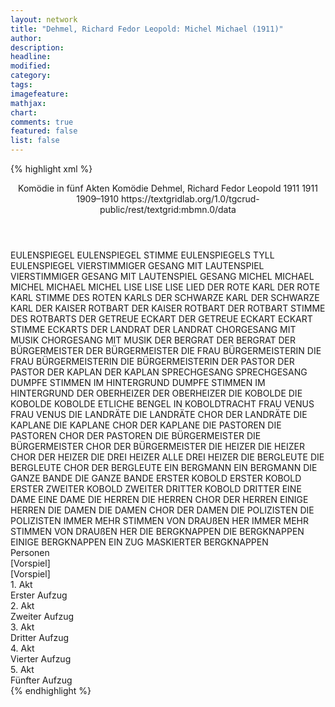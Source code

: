 ```yaml
---
layout: network
title: "Dehmel, Richard Fedor Leopold: Michel Michael (1911)"
author:
description:
headline:
modified:
category:
tags:
imagefeature: 
mathjax: 
chart: 
comments: true
featured: false
list: false
---
```

{% highlight xml %}
<?xml-model href="https://raw.githubusercontent.com/DLiNa/project/master/rules/lina.rnc"?><?xml-model href="https://raw.githubusercontent.com/DLiNa/project/master/rules/lina.sch"?>
<play xmlns="http://lina.digital">
  <header>
    <title>Michel Michael</title>
    <subtitle>Komödie in fünf Akten</subtitle>
    <genretitle>Komödie</genretitle>
    <author>Dehmel, Richard Fedor Leopold</author>
    <date type="print" when="1911">1911</date>
    <date type="premiere" when="1911">1911</date>
    <date type="written" when="1910">1909–1910</date>
    <source>https://textgridlab.org/1.0/tgcrud-public/rest/textgrid:mbmn.0/data</source>
  </header>
  <personae>
    <character>
      <name>EULENSPIEGEL</name>
      <alias xml:id="eulenspiegel">
        <name>EULENSPIEGEL</name>
      </alias>
      <alias xml:id="stimme_eulenspiegels">
        <name>STIMME EULENSPIEGELS</name>
      </alias>
      <alias xml:id="tyll_eulenspiegel">
        <name>TYLL EULENSPIEGEL</name>
      </alias>
    </character>
    <character>
      <name>VIERSTIMMIGER GESANG MIT LAUTENSPIEL</name>
      <alias xml:id="vierstimmiger_gesang_mit_lautenspiel">
        <name>VIERSTIMMIGER GESANG MIT LAUTENSPIEL</name>
      </alias>
      <alias xml:id="gesang">
        <name>GESANG</name>
      </alias>
    </character>
    <character>
      <name>MICHEL MICHAEL</name>
      <alias xml:id="michel_michael">
        <name>MICHEL MICHAEL</name>
      </alias>
      <alias xml:id="michel">
        <name>MICHEL</name>
      </alias>
    </character>
    <character>
      <name>LISE</name>
      <alias xml:id="lise">
        <name>LISE</name>
      </alias>
      <alias xml:id="lise_lied">
        <name>LISE LIED</name>
      </alias>
    </character>
    <character>
      <name>DER ROTE KARL</name>
      <alias xml:id="der_rote_karl">
        <name>DER ROTE KARL</name>
      </alias>
      <alias xml:id="stimme_des_roten_karls">
        <name>STIMME DES ROTEN KARLS</name>
      </alias>
    </character>
    <character>
      <name>DER SCHWARZE KARL</name>
      <alias xml:id="der_schwarze_karl">
        <name>DER SCHWARZE KARL</name>
      </alias>
    </character>
    <character>
      <name>DER KAISER ROTBART</name>
      <alias xml:id="der_kaiser_rotbart">
        <name>DER KAISER ROTBART</name>
      </alias>
      <alias xml:id="der_rotbart">
        <name>DER ROTBART</name>
      </alias>
      <alias xml:id="stimme_des_rotbarts">
        <name>STIMME DES ROTBARTS</name>
      </alias>
    </character>
    <character>
      <name>DER GETREUE ECKART</name>
      <alias xml:id="der_getreue_eckart">
        <name>DER GETREUE ECKART</name>
      </alias>
      <alias xml:id="eckart">
        <name>ECKART</name>
      </alias>
      <alias xml:id="stimme_eckarts">
        <name>STIMME ECKARTS</name>
      </alias>
    </character>
    <character>
      <name>DER LANDRAT</name>
      <alias xml:id="der_landrat">
        <name>DER LANDRAT</name>
      </alias>
    </character>
    <character>
      <name>CHORGESANG MIT MUSIK</name>
      <alias xml:id="chorgesang_mit_musik">
        <name>CHORGESANG MIT MUSIK</name>
      </alias>
    </character>
    <character>
      <name>DER BERGRAT</name>
      <alias xml:id="der_bergrat">
        <name>DER BERGRAT</name>
      </alias>
    </character>
    <character>
      <name>DER BÜRGERMEISTER</name>
      <alias xml:id="der_bürgermeister">
        <name>DER BÜRGERMEISTER</name>
      </alias>
    </character>
    <character>
      <name>DIE FRAU BÜRGERMEISTERIN</name>
      <alias xml:id="die_frau_bürgermeisterin">
        <name>DIE FRAU BÜRGERMEISTERIN</name>
      </alias>
      <alias xml:id="die_bürgermeisterin">
        <name>DIE BÜRGERMEISTERIN</name>
      </alias>
    </character>
    <character>
      <name>DER PASTOR</name>
      <alias xml:id="der_pastor">
        <name>DER PASTOR</name>
      </alias>
    </character>
    <character>
      <name>DER KAPLAN</name>
      <alias xml:id="der_kaplan">
        <name>DER KAPLAN</name>
      </alias>
    </character>
    <character>
      <name>SPRECHGESANG</name>
      <alias xml:id="sprechgesang">
        <name>SPRECHGESANG</name>
      </alias>
    </character>
    <character>
      <name>DUMPFE STIMMEN IM HINTERGRUND</name>
      <alias xml:id="dumpfe_stimmen_im_hintergrund">
        <name>DUMPFE STIMMEN IM HINTERGRUND</name>
      </alias>
    </character>
    <character>
      <name>DER OBERHEIZER</name>
      <alias xml:id="der_oberheizer">
        <name>DER OBERHEIZER</name>
      </alias>
    </character>
    <character>
      <name>DIE KOBOLDE</name>
      <alias xml:id="die_kobolde">
        <name>DIE KOBOLDE</name>
      </alias>
      <alias xml:id="kobolde">
        <name>KOBOLDE</name>
      </alias>
      <alias xml:id="etliche_bengel_in_koboldtracht">
        <name>ETLICHE BENGEL IN KOBOLDTRACHT</name>
      </alias>
    </character>
    <character>
      <name>FRAU VENUS</name>
      <alias xml:id="frau_venus">
        <name>FRAU VENUS</name>
      </alias>
    </character>
    <character>
      <name>DIE LANDRÄTE</name>
      <alias xml:id="die_landräte">
        <name>DIE LANDRÄTE</name>
      </alias>
      <alias xml:id="chor_der_landräte">
        <name>CHOR DER LANDRÄTE</name>
      </alias>
    </character>
    <character>
      <name>DIE KAPLANE</name>
      <alias xml:id="die_kaplane">
        <name>DIE KAPLANE</name>
      </alias>
      <alias xml:id="chor_der_kaplane">
        <name>CHOR DER KAPLANE</name>
      </alias>
    </character>
    <character>
      <name>DIE PASTOREN</name>
      <alias xml:id="die_pastoren">
        <name>DIE PASTOREN</name>
      </alias>
      <alias xml:id="chor_der_pastoren">
        <name>CHOR DER PASTOREN</name>
      </alias>
    </character>
    <character>
      <name>DIE BÜRGERMEISTER</name>
      <alias xml:id="die_bürgermeister">
        <name>DIE BÜRGERMEISTER</name>
      </alias>
      <alias xml:id="chor_der_bürgermeister">
        <name>CHOR DER BÜRGERMEISTER</name>
      </alias>
    </character>
    <character>
      <name>DIE HEIZER</name>
      <alias xml:id="die_heizer">
        <name>DIE HEIZER</name>
      </alias>
      <alias xml:id="chor_der_heizer">
        <name>CHOR DER HEIZER</name>
      </alias>
      <alias xml:id="die_drei_heizer">
        <name>DIE DREI HEIZER</name>
      </alias>
      <alias xml:id="alle_drei_heizer">
        <name>ALLE DREI HEIZER</name>
      </alias>
    </character>
    <character>
      <name>DIE BERGLEUTE</name>
      <alias xml:id="die_bergleute">
        <name>DIE BERGLEUTE</name>
      </alias>
      <alias xml:id="chor_der_bergleute">
        <name>CHOR DER BERGLEUTE</name>
      </alias>
    </character>
    <character>
      <name>EIN BERGMANN</name>
      <alias xml:id="ein_bergmann">
        <name>EIN BERGMANN</name>
      </alias>
    </character>
    <character>
      <name>DIE GANZE BANDE</name>
      <alias xml:id="die_ganze_bande">
        <name>DIE GANZE BANDE</name>
      </alias>
    </character>
    <character>
      <name>ERSTER KOBOLD</name>
      <alias xml:id="erster_kobold">
        <name>ERSTER KOBOLD</name>
      </alias>
      <alias xml:id="erster">
        <name>ERSTER</name>
      </alias>
    </character>
    <character>
      <name>ZWEITER KOBOLD</name>
      <alias xml:id="zweiter">
        <name>ZWEITER</name>
      </alias>
    </character>
    <character>
      <name>DRITTER KOBOLD</name>
      <alias xml:id="dritter">
        <name>DRITTER</name>
      </alias>
    </character>
    <character>
      <name>EINE DAME</name>
      <alias xml:id="eine_dame">
        <name>EINE DAME</name>
      </alias>
    </character>
    <character>
      <name>DIE HERREN</name>
      <alias xml:id="die_herren">
        <name>DIE HERREN</name>
      </alias>
      <alias xml:id="chor_der_herren">
        <name>CHOR DER HERREN</name>
      </alias>
      <alias xml:id="einige_herren">
        <name>EINIGE HERREN</name>
      </alias>
    </character>
    <character>
      <name>DIE DAMEN</name>
      <alias xml:id="die_damen">
        <name>DIE DAMEN</name>
      </alias>
      <alias xml:id="chor_der_damen">
        <name>CHOR DER DAMEN</name>
      </alias>
    </character>
    <character>
      <name>DIE POLIZISTEN</name>
      <alias xml:id="die_polizisten">
        <name>DIE POLIZISTEN</name>
      </alias>
    </character>
    <character>
      <name>IMMER MEHR STIMMEN VON DRAUßEN HER</name>
      <alias xml:id="immer_mehr_stimmen_von_draußen_her">
        <name>IMMER MEHR STIMMEN VON DRAUßEN HER</name>
      </alias>
    </character>
    <character>
      <name>DIE BERGKNAPPEN</name>
      <alias xml:id="die_bergknappen">
        <name>DIE BERGKNAPPEN</name>
      </alias>
      <alias xml:id="einige_bergknappen">
        <name>EINIGE BERGKNAPPEN</name>
      </alias>
      <alias xml:id="ein_zug_maskierter_bergknappen">
        <name>EIN ZUG MASKIERTER BERGKNAPPEN</name>
      </alias>
    </character>
  </personae>
  <text>
    <div>
      <head>Personen</head>
    </div>
    <div>
      <head>[Vorspiel]</head>
      <div>
        <head>[Vorspiel]</head>
        <sp who="#eulenspiegel">
          <amount n="5" unit="speech_acts"/>
          <amount n="350" unit="words"/>
          <amount n="42" unit="lines"/>
          <amount n="1999" unit="chars"/>
        </sp>
        <sp who="#vierstimmiger_gesang_mit_lautenspiel">
          <amount n="1" unit="speech_acts"/>
          <amount n="10" unit="words"/>
          <amount n="2" unit="lines"/>
          <amount n="52" unit="chars"/>
        </sp>
        <sp who="#gesang">
          <amount n="3" unit="speech_acts"/>
          <amount n="29" unit="words"/>
          <amount n="6" unit="lines"/>
          <amount n="153" unit="chars"/>
        </sp>
      </div>
    </div>
    <div>
      <head>1. Akt</head>
      <div>
        <head>Erster Aufzug</head>
        <sp who="#lise_lied">
          <amount n="2" unit="speech_acts"/>
          <amount n="64" unit="words"/>
          <amount n="16" unit="lines"/>
          <amount n="357" unit="chars"/>
        </sp>
        <sp who="#michel_michael">
          <amount n="2" unit="speech_acts"/>
          <amount n="28" unit="words"/>
          <amount n="4" unit="lines"/>
          <amount n="140" unit="chars"/>
        </sp>
        <sp who="#lise">
          <amount n="21" unit="speech_acts"/>
          <amount n="287" unit="words"/>
          <amount n="40" unit="lines"/>
          <amount n="1496" unit="chars"/>
        </sp>
        <sp who="#michel">
          <amount n="42" unit="speech_acts"/>
          <amount n="1535" unit="words"/>
          <amount n="186" unit="lines"/>
          <amount n="8725" unit="chars"/>
        </sp>
        <sp who="#der_rote_karl">
          <amount n="23" unit="speech_acts"/>
          <amount n="449" unit="words"/>
          <amount n="53" unit="lines"/>
          <amount n="2532" unit="chars"/>
        </sp>
        <sp who="#der_schwarze_karl">
          <amount n="28" unit="speech_acts"/>
          <amount n="334" unit="words"/>
          <amount n="46" unit="lines"/>
          <amount n="1930" unit="chars"/>
        </sp>
        <sp who="#tyll_eulenspiegel">
          <amount n="1" unit="speech_acts"/>
          <amount n="21" unit="words"/>
          <amount n="3" unit="lines"/>
          <amount n="101" unit="chars"/>
        </sp>
        <sp who="#der_kaiser_rotbart">
          <amount n="1" unit="speech_acts"/>
          <amount n="10" unit="words"/>
          <amount n="1" unit="lines"/>
          <amount n="54" unit="chars"/>
        </sp>
        <sp who="#der_getreue_eckart">
          <amount n="1" unit="speech_acts"/>
          <amount n="10" unit="words"/>
          <amount n="1" unit="lines"/>
          <amount n="53" unit="chars"/>
        </sp>
        <sp who="#eulenspiegel">
          <amount n="15" unit="speech_acts"/>
          <amount n="406" unit="words"/>
          <amount n="50" unit="lines"/>
          <amount n="2398" unit="chars"/>
        </sp>
        <sp who="#der_rotbart">
          <amount n="7" unit="speech_acts"/>
          <amount n="82" unit="words"/>
          <amount n="10" unit="lines"/>
          <amount n="485" unit="chars"/>
        </sp>
        <sp who="#eckart">
          <amount n="8" unit="speech_acts"/>
          <amount n="92" unit="words"/>
          <amount n="11" unit="lines"/>
          <amount n="518" unit="chars"/>
        </sp>
      </div>
    </div>
    <div>
      <head>2. Akt</head>
      <div>
        <head>Zweiter Aufzug</head>
        <sp who="#der_landrat">
          <amount n="25" unit="speech_acts"/>
          <amount n="339" unit="words"/>
          <amount n="52" unit="lines"/>
          <amount n="2105" unit="chars"/>
        </sp>
        <sp who="#eulenspiegel">
          <amount n="37" unit="speech_acts"/>
          <amount n="535" unit="words"/>
          <amount n="79" unit="lines"/>
          <amount n="3208" unit="chars"/>
        </sp>
        <sp who="#chorgesang_mit_musik">
          <amount n="1" unit="speech_acts"/>
          <amount n="10" unit="words"/>
          <amount n="1" unit="lines"/>
          <amount n="53" unit="chars"/>
        </sp>
        <sp who="#der_bergrat">
          <amount n="43" unit="speech_acts"/>
          <amount n="562" unit="words"/>
          <amount n="83" unit="lines"/>
          <amount n="3216" unit="chars"/>
        </sp>
        <sp who="#der_bürgermeister">
          <amount n="3" unit="speech_acts"/>
          <amount n="10" unit="words"/>
          <amount n="3" unit="lines"/>
          <amount n="60" unit="chars"/>
        </sp>
        <sp who="#michel">
          <amount n="45" unit="speech_acts"/>
          <amount n="677" unit="words"/>
          <amount n="87" unit="lines"/>
          <amount n="3509" unit="chars"/>
        </sp>
        <sp who="#der_rotbart">
          <amount n="14" unit="speech_acts"/>
          <amount n="100" unit="words"/>
          <amount n="14" unit="lines"/>
          <amount n="544" unit="chars"/>
        </sp>
        <sp who="#eckart">
          <amount n="10" unit="speech_acts"/>
          <amount n="70" unit="words"/>
          <amount n="10" unit="lines"/>
          <amount n="377" unit="chars"/>
        </sp>
        <sp who="#die_frau_bürgermeisterin">
          <amount n="1" unit="speech_acts"/>
          <amount n="3" unit="words"/>
          <amount n="1" unit="lines"/>
          <amount n="19" unit="chars"/>
        </sp>
        <sp who="#die_bürgermeisterin">
          <amount n="8" unit="speech_acts"/>
          <amount n="46" unit="words"/>
          <amount n="11" unit="lines"/>
          <amount n="261" unit="chars"/>
        </sp>
        <sp who="#der_pastor">
          <amount n="4" unit="speech_acts"/>
          <amount n="45" unit="words"/>
          <amount n="6" unit="lines"/>
          <amount n="262" unit="chars"/>
        </sp>
        <sp who="#der_kaplan">
          <amount n="4" unit="speech_acts"/>
          <amount n="62" unit="words"/>
          <amount n="8" unit="lines"/>
          <amount n="413" unit="chars"/>
        </sp>
        <sp who="#der_landrat #eulenspiegel #der_bergrat #der_bürgermeister #michel #der_rotbart #eckart #die_frau_bürgermeisterin #der_pastor #der_kaplan #der_schwarze_karl #der_rote_karl">
          <amount n="2" unit="speech_acts"/>
          <amount n="2" unit="words"/>
          <amount n="2" unit="lines"/>
          <amount n="13" unit="chars"/>
        </sp>
        <sp who="#der_rotbart #eckart">
          <amount n="4" unit="speech_acts"/>
          <amount n="14" unit="words"/>
          <amount n="3" unit="lines"/>
          <amount n="52" unit="chars"/>
        </sp>
        <sp who="#der_schwarze_karl">
          <amount n="4" unit="speech_acts"/>
          <amount n="64" unit="words"/>
          <amount n="9" unit="lines"/>
          <amount n="381" unit="chars"/>
        </sp>
        <sp who="#lise_lied">
          <amount n="9" unit="speech_acts"/>
          <amount n="230" unit="words"/>
          <amount n="31" unit="lines"/>
          <amount n="1300" unit="chars"/>
        </sp>
        <sp who="#sprechgesang">
          <amount n="1" unit="speech_acts"/>
          <amount n="19" unit="words"/>
          <amount n="4" unit="lines"/>
          <amount n="107" unit="chars"/>
        </sp>
        <sp who="#ein_zug_maskierter_bergknappen">
          <amount n="1" unit="speech_acts"/>
          <amount n="18" unit="words"/>
          <amount n="3" unit="lines"/>
          <amount n="100" unit="chars"/>
        </sp>
        <sp who="#der_rote_karl">
          <amount n="8" unit="speech_acts"/>
          <amount n="26" unit="words"/>
          <amount n="8" unit="lines"/>
          <amount n="159" unit="chars"/>
        </sp>
        <sp who="#dumpfe_stimmen_im_hintergrund">
          <amount n="1" unit="speech_acts"/>
          <amount n="6" unit="words"/>
          <amount n="1" unit="lines"/>
          <amount n="32" unit="chars"/>
        </sp>
        <sp who="#der_oberheizer">
          <amount n="5" unit="speech_acts"/>
          <amount n="55" unit="words"/>
          <amount n="12" unit="lines"/>
          <amount n="357" unit="chars"/>
        </sp>
        <sp who="#alle_drei_heizer #der_oberheizer">
          <amount n="1" unit="speech_acts"/>
          <amount n="7" unit="words"/>
          <amount n="1" unit="lines"/>
          <amount n="43" unit="chars"/>
        </sp>
        <sp who="#die_heizer #die_bergknappen">
          <amount n="2" unit="speech_acts"/>
          <amount n="18" unit="words"/>
          <amount n="3" unit="lines"/>
          <amount n="109" unit="chars"/>
        </sp>
        <sp who="#etliche_bengel_in_koboldtracht">
          <amount n="1" unit="speech_acts"/>
          <amount n="1" unit="words"/>
          <amount n="1" unit="lines"/>
          <amount n="7" unit="chars"/>
        </sp>
        <sp who="#die_kobolde #erster_kobold #zweiter #dritter">
          <amount n="2" unit="speech_acts"/>
          <amount n="3" unit="words"/>
          <amount n="2" unit="lines"/>
          <amount n="15" unit="chars"/>
        </sp>
        <sp who="#kobolde">
          <amount n="8" unit="speech_acts"/>
          <amount n="17" unit="words"/>
          <amount n="8" unit="lines"/>
          <amount n="83" unit="chars"/>
        </sp>
        <sp who="#der_landrat #eulenspiegel #der_bergrat #der_bürgermeister #michel #der_rotbart #eckart #die_frau_bürgermeisterin #der_pastor #der_kaplan #der_schwarze_karl #der_rote_karl #der_schwarze_karl #lise_lied #ein_zug_maskierter_bergknappen #alle_drei_heizer #der_oberheizer #die_kobolde #erster_kobold #zweiter #dritter">
          <amount n="1" unit="speech_acts"/>
          <amount n="2" unit="words"/>
          <amount n="1" unit="lines"/>
          <amount n="13" unit="chars"/>
        </sp>
      </div>
    </div>
    <div>
      <head>3. Akt</head>
      <div>
        <head>Dritter Aufzug</head>
        <sp who="#eulenspiegel">
          <amount n="26" unit="speech_acts"/>
          <amount n="820" unit="words"/>
          <amount n="103" unit="lines"/>
          <amount n="4841" unit="chars"/>
        </sp>
        <sp who="#frau_venus">
          <amount n="36" unit="speech_acts"/>
          <amount n="1122" unit="words"/>
          <amount n="155" unit="lines"/>
          <amount n="6570" unit="chars"/>
        </sp>
        <sp who="#eckart">
          <amount n="14" unit="speech_acts"/>
          <amount n="174" unit="words"/>
          <amount n="22" unit="lines"/>
          <amount n="958" unit="chars"/>
        </sp>
        <sp who="#der_rotbart">
          <amount n="12" unit="speech_acts"/>
          <amount n="124" unit="words"/>
          <amount n="17" unit="lines"/>
          <amount n="755" unit="chars"/>
        </sp>
        <sp who="#der_rotbart #eulenspiegel">
          <amount n="1" unit="speech_acts"/>
          <amount n="2" unit="words"/>
          <amount n="1" unit="lines"/>
          <amount n="21" unit="chars"/>
        </sp>
        <sp who="#chor_der_landräte #chor_der_bürgermeister">
          <amount n="1" unit="speech_acts"/>
          <amount n="8" unit="words"/>
          <amount n="2" unit="lines"/>
          <amount n="46" unit="chars"/>
        </sp>
        <sp who="#chor_der_kaplane #chor_der_pastoren">
          <amount n="1" unit="speech_acts"/>
          <amount n="7" unit="words"/>
          <amount n="2" unit="lines"/>
          <amount n="44" unit="chars"/>
        </sp>
        <sp who="#die_landräte #die_bürgermeister">
          <amount n="1" unit="speech_acts"/>
          <amount n="8" unit="words"/>
          <amount n="1" unit="lines"/>
          <amount n="50" unit="chars"/>
        </sp>
        <sp who="#die_kaplane #die_pastoren">
          <amount n="1" unit="speech_acts"/>
          <amount n="9" unit="words"/>
          <amount n="2" unit="lines"/>
          <amount n="51" unit="chars"/>
        </sp>
        <sp who="#die_landräte">
          <amount n="4" unit="speech_acts"/>
          <amount n="10" unit="words"/>
          <amount n="4" unit="lines"/>
          <amount n="61" unit="chars"/>
        </sp>
        <sp who="#michel">
          <amount n="14" unit="speech_acts"/>
          <amount n="44" unit="words"/>
          <amount n="13" unit="lines"/>
          <amount n="173" unit="chars"/>
        </sp>
        <sp who="#die_kaplane">
          <amount n="2" unit="speech_acts"/>
          <amount n="3" unit="words"/>
          <amount n="2" unit="lines"/>
          <amount n="23" unit="chars"/>
        </sp>
        <sp who="#die_pastoren #die_bürgermeister">
          <amount n="4" unit="speech_acts"/>
          <amount n="20" unit="words"/>
          <amount n="4" unit="lines"/>
          <amount n="116" unit="chars"/>
        </sp>
        <sp who="#die_pastoren">
          <amount n="1" unit="speech_acts"/>
          <amount n="1" unit="words"/>
          <amount n="1" unit="lines"/>
          <amount n="6" unit="chars"/>
        </sp>
        <sp who="#die_bürgermeister">
          <amount n="1" unit="speech_acts"/>
          <amount n="3" unit="words"/>
          <amount n="1" unit="lines"/>
          <amount n="14" unit="chars"/>
        </sp>
        <sp who="#der_rote_karl">
          <amount n="12" unit="speech_acts"/>
          <amount n="50" unit="words"/>
          <amount n="13" unit="lines"/>
          <amount n="318" unit="chars"/>
        </sp>
        <sp who="#chor_der_heizer #chor_der_bergleute">
          <amount n="1" unit="speech_acts"/>
          <amount n="6" unit="words"/>
          <amount n="1" unit="lines"/>
          <amount n="32" unit="chars"/>
        </sp>
        <sp who="#die_heizer #die_bergleute">
          <amount n="6" unit="speech_acts"/>
          <amount n="52" unit="words"/>
          <amount n="12" unit="lines"/>
          <amount n="368" unit="chars"/>
        </sp>
        <sp who="#die_kaplane #die_landräte">
          <amount n="3" unit="speech_acts"/>
          <amount n="13" unit="words"/>
          <amount n="3" unit="lines"/>
          <amount n="107" unit="chars"/>
        </sp>
        <sp who="#der_kaplan">
          <amount n="3" unit="speech_acts"/>
          <amount n="27" unit="words"/>
          <amount n="6" unit="lines"/>
          <amount n="129" unit="chars"/>
        </sp>
        <sp who="#der_landrat">
          <amount n="3" unit="speech_acts"/>
          <amount n="16" unit="words"/>
          <amount n="4" unit="lines"/>
          <amount n="94" unit="chars"/>
        </sp>
        <sp who="#die_heizer">
          <amount n="2" unit="speech_acts"/>
          <amount n="11" unit="words"/>
          <amount n="2" unit="lines"/>
          <amount n="59" unit="chars"/>
        </sp>
        <sp who="#der_bergrat">
          <amount n="2" unit="speech_acts"/>
          <amount n="14" unit="words"/>
          <amount n="2" unit="lines"/>
          <amount n="71" unit="chars"/>
        </sp>
        <sp who="#die_bürgermeisterin">
          <amount n="1" unit="speech_acts"/>
          <amount n="11" unit="words"/>
          <amount n="1" unit="lines"/>
          <amount n="63" unit="chars"/>
        </sp>
        <sp who="#die_bergleute">
          <amount n="1" unit="speech_acts"/>
          <amount n="1" unit="words"/>
          <amount n="1" unit="lines"/>
          <amount n="5" unit="chars"/>
        </sp>
        <sp who="#die_drei_heizer">
          <amount n="1" unit="speech_acts"/>
          <amount n="1" unit="words"/>
          <amount n="1" unit="lines"/>
          <amount n="6" unit="chars"/>
        </sp>
        <sp who="#der_oberheizer">
          <amount n="1" unit="speech_acts"/>
          <amount n="8" unit="words"/>
          <amount n="1" unit="lines"/>
          <amount n="59" unit="chars"/>
        </sp>
        <sp who="#ein_bergmann">
          <amount n="1" unit="speech_acts"/>
          <amount n="9" unit="words"/>
          <amount n="2" unit="lines"/>
          <amount n="60" unit="chars"/>
        </sp>
        <sp who="#die_ganze_bande">
          <amount n="1" unit="speech_acts"/>
          <amount n="14" unit="words"/>
          <amount n="2" unit="lines"/>
          <amount n="86" unit="chars"/>
        </sp>
        <sp who="#die_kobolde">
          <amount n="7" unit="speech_acts"/>
          <amount n="28" unit="words"/>
          <amount n="7" unit="lines"/>
          <amount n="173" unit="chars"/>
        </sp>
        <sp who="#die_kobolde #eulenspiegel">
          <amount n="1" unit="speech_acts"/>
          <amount n="3" unit="words"/>
          <amount n="1" unit="lines"/>
          <amount n="12" unit="chars"/>
        </sp>
      </div>
    </div>
    <div>
      <head>4. Akt</head>
      <div>
        <head>Vierter Aufzug</head>
        <sp who="#eulenspiegel">
          <amount n="31" unit="speech_acts"/>
          <amount n="566" unit="words"/>
          <amount n="80" unit="lines"/>
          <amount n="3344" unit="chars"/>
        </sp>
        <sp who="#der_bergrat">
          <amount n="12" unit="speech_acts"/>
          <amount n="90" unit="words"/>
          <amount n="15" unit="lines"/>
          <amount n="456" unit="chars"/>
        </sp>
        <sp who="#lise_lied">
          <amount n="2" unit="speech_acts"/>
          <amount n="47" unit="words"/>
          <amount n="8" unit="lines"/>
          <amount n="268" unit="chars"/>
        </sp>
        <sp who="#lise">
          <amount n="8" unit="speech_acts"/>
          <amount n="98" unit="words"/>
          <amount n="14" unit="lines"/>
          <amount n="527" unit="chars"/>
        </sp>
        <sp who="#die_bürgermeisterin">
          <amount n="14" unit="speech_acts"/>
          <amount n="140" unit="words"/>
          <amount n="22" unit="lines"/>
          <amount n="684" unit="chars"/>
        </sp>
        <sp who="#der_bürgermeister">
          <amount n="11" unit="speech_acts"/>
          <amount n="92" unit="words"/>
          <amount n="17" unit="lines"/>
          <amount n="583" unit="chars"/>
        </sp>
        <sp who="#der_kaplan">
          <amount n="13" unit="speech_acts"/>
          <amount n="85" unit="words"/>
          <amount n="16" unit="lines"/>
          <amount n="389" unit="chars"/>
        </sp>
        <sp who="#michel">
          <amount n="41" unit="speech_acts"/>
          <amount n="691" unit="words"/>
          <amount n="101" unit="lines"/>
          <amount n="3883" unit="chars"/>
        </sp>
        <sp who="#der_rotbart #eckart">
          <amount n="4" unit="speech_acts"/>
          <amount n="9" unit="words"/>
          <amount n="4" unit="lines"/>
          <amount n="53" unit="chars"/>
        </sp>
        <sp who="#der_schwarze_karl">
          <amount n="1" unit="speech_acts"/>
          <amount n="5" unit="words"/>
          <amount n="2" unit="lines"/>
          <amount n="34" unit="chars"/>
        </sp>
        <sp who="#der_rotbart">
          <amount n="7" unit="speech_acts"/>
          <amount n="53" unit="words"/>
          <amount n="7" unit="lines"/>
          <amount n="282" unit="chars"/>
        </sp>
        <sp who="#der_landrat">
          <amount n="29" unit="speech_acts"/>
          <amount n="307" unit="words"/>
          <amount n="51" unit="lines"/>
          <amount n="1732" unit="chars"/>
        </sp>
        <sp who="#der_kaplan #der_pastor">
          <amount n="1" unit="speech_acts"/>
          <amount n="4" unit="words"/>
          <amount n="1" unit="lines"/>
          <amount n="19" unit="chars"/>
        </sp>
        <sp who="#eckart">
          <amount n="4" unit="speech_acts"/>
          <amount n="49" unit="words"/>
          <amount n="8" unit="lines"/>
          <amount n="284" unit="chars"/>
        </sp>
        <sp who="#erster_kobold #zweiter #dritter">
          <amount n="1" unit="speech_acts"/>
          <amount n="5" unit="words"/>
          <amount n="1" unit="lines"/>
          <amount n="31" unit="chars"/>
        </sp>
        <sp who="#der_pastor">
          <amount n="3" unit="speech_acts"/>
          <amount n="30" unit="words"/>
          <amount n="4" unit="lines"/>
          <amount n="172" unit="chars"/>
        </sp>
        <sp who="#erster_kobold">
          <amount n="3" unit="speech_acts"/>
          <amount n="10" unit="words"/>
          <amount n="3" unit="lines"/>
          <amount n="40" unit="chars"/>
        </sp>
        <sp who="#erster">
          <amount n="3" unit="speech_acts"/>
          <amount n="15" unit="words"/>
          <amount n="4" unit="lines"/>
          <amount n="75" unit="chars"/>
        </sp>
        <sp who="#zweiter #dritter">
          <amount n="1" unit="speech_acts"/>
          <amount n="1" unit="words"/>
          <amount n="1" unit="lines"/>
          <amount n="13" unit="chars"/>
        </sp>
        <sp who="#zweiter">
          <amount n="2" unit="speech_acts"/>
          <amount n="9" unit="words"/>
          <amount n="2" unit="lines"/>
          <amount n="49" unit="chars"/>
        </sp>
        <sp who="#dritter">
          <amount n="2" unit="speech_acts"/>
          <amount n="8" unit="words"/>
          <amount n="2" unit="lines"/>
          <amount n="44" unit="chars"/>
        </sp>
        <sp who="#die_kobolde">
          <amount n="1" unit="speech_acts"/>
          <amount n="3" unit="words"/>
          <amount n="1" unit="lines"/>
          <amount n="21" unit="chars"/>
        </sp>
        <sp who="#erster #zweiter">
          <amount n="1" unit="speech_acts"/>
          <amount n="2" unit="words"/>
          <amount n="1" unit="lines"/>
          <amount n="13" unit="chars"/>
        </sp>
        <sp who="#chor_der_herren">
          <amount n="1" unit="speech_acts"/>
          <amount n="4" unit="words"/>
          <amount n="1" unit="lines"/>
          <amount n="28" unit="chars"/>
        </sp>
        <sp who="#chor_der_damen #eine_dame">
          <amount n="1" unit="speech_acts"/>
          <amount n="3" unit="words"/>
          <amount n="1" unit="lines"/>
          <amount n="21" unit="chars"/>
        </sp>
        <sp who="#eine_dame">
          <amount n="1" unit="speech_acts"/>
          <amount n="2" unit="words"/>
          <amount n="1" unit="lines"/>
          <amount n="8" unit="chars"/>
        </sp>
        <sp who="#einige_herren">
          <amount n="1" unit="speech_acts"/>
          <amount n="6" unit="words"/>
          <amount n="1" unit="lines"/>
          <amount n="18" unit="chars"/>
        </sp>
        <sp who="#die_herren">
          <amount n="1" unit="speech_acts"/>
          <amount n="1" unit="words"/>
          <amount n="1" unit="lines"/>
          <amount n="3" unit="chars"/>
        </sp>
        <sp who="#die_damen #eine_dame">
          <amount n="2" unit="speech_acts"/>
          <amount n="5" unit="words"/>
          <amount n="2" unit="lines"/>
          <amount n="12" unit="chars"/>
        </sp>
        <sp who="#die_polizisten">
          <amount n="2" unit="speech_acts"/>
          <amount n="27" unit="words"/>
          <amount n="3" unit="lines"/>
          <amount n="153" unit="chars"/>
        </sp>
        <sp who="#stimme_des_roten_karls">
          <amount n="1" unit="speech_acts"/>
          <amount n="2" unit="words"/>
          <amount n="1" unit="lines"/>
          <amount n="12" unit="chars"/>
        </sp>
        <sp who="#immer_mehr_stimmen_von_draußen_her">
          <amount n="1" unit="speech_acts"/>
          <amount n="6" unit="words"/>
          <amount n="1" unit="lines"/>
          <amount n="32" unit="chars"/>
        </sp>
        <sp who="#der_rote_karl">
          <amount n="9" unit="speech_acts"/>
          <amount n="65" unit="words"/>
          <amount n="15" unit="lines"/>
          <amount n="368" unit="chars"/>
        </sp>
        <sp who="#die_bergknappen">
          <amount n="13" unit="speech_acts"/>
          <amount n="88" unit="words"/>
          <amount n="20" unit="lines"/>
          <amount n="535" unit="chars"/>
        </sp>
        <sp who="#einige_bergknappen">
          <amount n="1" unit="speech_acts"/>
          <amount n="1" unit="words"/>
          <amount n="1" unit="lines"/>
          <amount n="8" unit="chars"/>
        </sp>
      </div>
    </div>
    <div>
      <head>5. Akt</head>
      <div>
        <head>Fünfter Aufzug</head>
        <sp who="#lise">
          <amount n="59" unit="speech_acts"/>
          <amount n="617" unit="words"/>
          <amount n="99" unit="lines"/>
          <amount n="3325" unit="chars"/>
        </sp>
        <sp who="#der_bergrat">
          <amount n="28" unit="speech_acts"/>
          <amount n="321" unit="words"/>
          <amount n="44" unit="lines"/>
          <amount n="1661" unit="chars"/>
        </sp>
        <sp who="#michel">
          <amount n="46" unit="speech_acts"/>
          <amount n="851" unit="words"/>
          <amount n="122" unit="lines"/>
          <amount n="4770" unit="chars"/>
        </sp>
        <sp who="#eulenspiegel">
          <amount n="9" unit="speech_acts"/>
          <amount n="163" unit="words"/>
          <amount n="20" unit="lines"/>
          <amount n="1037" unit="chars"/>
        </sp>
        <sp who="#der_rotbart">
          <amount n="5" unit="speech_acts"/>
          <amount n="47" unit="words"/>
          <amount n="5" unit="lines"/>
          <amount n="284" unit="chars"/>
        </sp>
        <sp who="#eckart">
          <amount n="6" unit="speech_acts"/>
          <amount n="89" unit="words"/>
          <amount n="13" unit="lines"/>
          <amount n="525" unit="chars"/>
        </sp>
        <sp who="#eulenspiegel #der_rotbart #eckart">
          <amount n="1" unit="speech_acts"/>
          <amount n="6" unit="words"/>
          <amount n="1" unit="lines"/>
          <amount n="29" unit="chars"/>
        </sp>
        <sp who="#stimme_eulenspiegels">
          <amount n="1" unit="speech_acts"/>
          <amount n="9" unit="words"/>
          <amount n="1" unit="lines"/>
          <amount n="68" unit="chars"/>
        </sp>
        <sp who="#stimme_eckarts">
          <amount n="1" unit="speech_acts"/>
          <amount n="9" unit="words"/>
          <amount n="1" unit="lines"/>
          <amount n="57" unit="chars"/>
        </sp>
        <sp who="#stimme_des_rotbarts">
          <amount n="1" unit="speech_acts"/>
          <amount n="10" unit="words"/>
          <amount n="1" unit="lines"/>
          <amount n="59" unit="chars"/>
        </sp>
      </div>
    </div>
  </text>
</play>
{% endhighlight %}